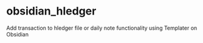 # obsidian_hledger
Add transaction to hledger file or daily note functionality using Templater on Obsidian
